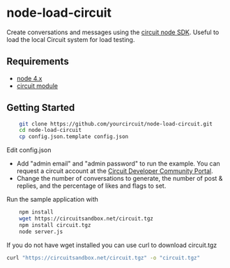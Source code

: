 # node-load-circuit
Create conversations and messages using the [circuit node SDK](https://circuitsandbox.net/sdk/index.html). 
Useful to load the local Circuit system for load testing.

## Requirements ##
* [node 4.x](http://nodejs.org/download/)
* [circuit module](https://circuitsandbox.net/sdk/)

## Getting Started ##

```bash
    git clone https://github.com/yourcircuit/node-load-circuit.git
    cd node-load-circuit
    cp config.json.template config.json
```

Edit config.json
* Add "admin email" and "admin password" to run the example.
    You can request a circuit account at the [Circuit Developer Community Portal](https://www.yourcircuit.com/web/developers).
* Change the number of conversations to generate, the number of post & replies, and the percentage of likes and flags to set.
 
 Run the sample application with 
 
```bash
    npm install
    wget https://circuitsandbox.net/circuit.tgz
    npm install circuit.tgz
    node server.js
``` 

 If you do not have wget installed you can use curl to download circuit.tgz
```bash
curl "https://circuitsandbox.net/circuit.tgz" -o "circuit.tgz"
```